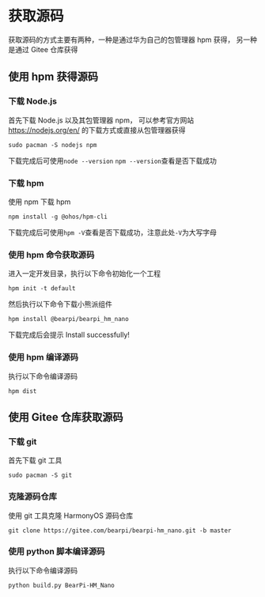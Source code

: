 # 获取源码

获取源码的方式主要有两种，一种是通过华为自己的包管理器 hpm 获得，
另一种是通过 Gitee 仓库获得

## 使用 hpm 获得源码

### 下载 Node.js

首先下载 Node.js 以及其包管理器 npm，
可以参考官方网站 <https://nodejs.org/en/> 的下载方式或直接从包管理器获得

```
sudo pacman -S nodejs npm
```

下载完成后可使用`node --version` `npm --version`查看是否下载成功

### 下载 hpm

使用 npm 下载 hpm

```
npm install -g @ohos/hpm-cli
```

下载完成后可使用`hpm -V`查看是否下载成功，注意此处`-V`为大写字母

### 使用 hpm 命令获取源码

进入一定开发目录，执行以下命令初始化一个工程

```
hpm init -t default
```

然后执行以下命令下载小熊派组件

```
hpm install @bearpi/bearpi_hm_nano
```

下载完成后会提示 Install successfully!

### 使用 hpm 编译源码

执行以下命令编译源码

```
hpm dist
```

## 使用 Gitee 仓库获取源码

### 下载 git

首先下载 git 工具

```
sudo pacman -S git
```

### 克隆源码仓库
    
使用 git 工具克隆 HarmonyOS 源码仓库
    
```
git clone https://gitee.com/bearpi/bearpi-hm_nano.git -b master
```

### 使用 python 脚本编译源码

执行以下命令编译源码

```
python build.py BearPi-HM_Nano
```

